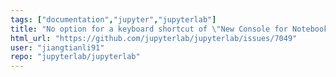 ```yaml
---
tags: ["documentation","jupyter","jupyterlab"]
title: "No option for a keyboard shortcut of \"New Console for Notebook\""
html_url: "https://github.com/jupyterlab/jupyterlab/issues/7049"
user: "jiangtianli91"
repo: "jupyterlab/jupyterlab"
---
```


